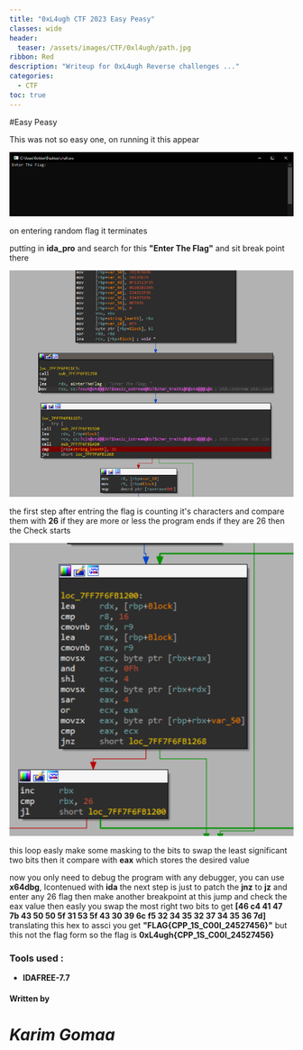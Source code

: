 ```yaml
---
title: "0xL4ugh CTF 2023 Easy Peasy"
classes: wide
header:
  teaser: /assets/images/CTF/0xl4ugh/path.jpg
ribbon: Red
description: "Writeup for 0xL4ugh Reverse challenges ..."
categories:
  - CTF
toc: true
---
```

#Easy Peasy 

This was not so easy one, on running it this appear

![run](/assets/images/CTF/0xl4ugh/Easy%20Peasy/pics/run.png)

on entering random flag it terminates

putting in **ida_pro** and search for this **"Enter The Flag"** and sit break point there

![breakpoint](/assets/images/CTF/0xl4ugh/Easy%20Peasy/pics/flag.png) 

the first step after entring the flag is counting it's characters and compare them with **26** if they are more or less the program ends
if they are 26 then the Check starts

![check](/assets/images/CTF/0xl4ugh/Easy%20Peasy/pics/check.png)

this loop easly make some masking to the bits to swap the least significant two bits then it compare with **eax** which stores the desired value

now you only need to debug the program with any debugger, you can use **x64dbg**, Icontenued with **ida** 
the next step is just to patch the **jnz** to **jz** and enter any 26 flag 
then make another breakpoint at this jump and check the eax value 
then easly you swap the most right two bits to get 
**[46 c4 41 47 7b 43 50 50 5f 31 53 5f 43 30 39 6c f5 32 34 35 32 37 34 35 36 7d]**
translating this hex to assci you get 
**"FLAG{CPP_1S_C00l_24527456}"**
but this not the flag form so the flag is 
**0xL4ugh{CPP_1S_C00l_24527456}**



### Tools used :

- **IDAFREE-7.7**

#### Written by

# *Karim Gomaa*

